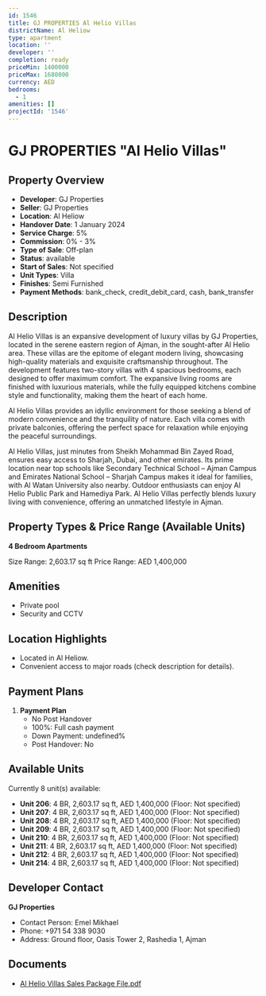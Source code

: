 ```yaml
---
id: 1546
title: GJ PROPERTIES Al Helio Villas
districtName: Al Heliow
type: apartment
location: ''
developer: ''
completion: ready
priceMin: 1400000
priceMax: 1680000
currency: AED
bedrooms:
  - 1
amenities: []
projectId: '1546'
---
```


# GJ PROPERTIES "Al Helio Villas"

## Property Overview
- **Developer**: GJ Properties
- **Seller**: GJ Properties
- **Location**: Al Heliow
- **Handover Date**: 1 January 2024
- **Service Charge**: 5%
- **Commission**: 0% - 3%
- **Type of Sale**: Off-plan
- **Status**: available
- **Start of Sales**: Not specified
- **Unit Types**: Villa
- **Finishes**: Semi Furnished
- **Payment Methods**: bank_check, credit_debit_card, cash, bank_transfer

## Description
Al Helio Villas is an expansive development of luxury villas by GJ Properties, located in the serene eastern region of Ajman, in the sought-after Al Helio area. These villas are the epitome of elegant modern living, showcasing high-quality materials and exquisite craftsmanship throughout. The development features two-story villas with 4 spacious bedrooms, each designed to offer maximum comfort. The expansive living rooms are finished with luxurious materials, while the fully equipped kitchens combine style and functionality, making them the heart of each home.

Al Helio Villas provides an idyllic environment for those seeking a blend of modern convenience and the tranquility of nature. Each villa comes with private balconies, offering the perfect space for relaxation while enjoying the peaceful surroundings.

Al Helio Villas, just minutes from Sheikh Mohammad Bin Zayed Road, ensures easy access to Sharjah, Dubai, and other emirates. Its prime location near top schools like Secondary Technical School – Ajman Campus and Emirates National School – Sharjah Campus makes it ideal for families, with Al Watan University also nearby. Outdoor enthusiasts can enjoy Al Helio Public Park and Hamediya Park. Al Helio Villas perfectly blends luxury living with convenience, offering an unmatched lifestyle in Ajman.

## Property Types & Price Range (Available Units)
**4 Bedroom Apartments**

Size Range: 2,603.17 sq ft
Price Range: AED 1,400,000

## Amenities
- Private pool
- Security and CCTV

## Location Highlights
- Located in Al Heliow.
- Convenient access to major roads (check description for details).

## Payment Plans
1. **Payment Plan**
   - No Post Handover
   - 100%: Full cash payment
   - Down Payment: undefined%
   - Post Handover: No

## Available Units
Currently 8 unit(s) available:
- **Unit 206**: 4 BR, 2,603.17 sq ft, AED 1,400,000 (Floor: Not specified)
- **Unit 207**: 4 BR, 2,603.17 sq ft, AED 1,400,000 (Floor: Not specified)
- **Unit 208**: 4 BR, 2,603.17 sq ft, AED 1,400,000 (Floor: Not specified)
- **Unit 209**: 4 BR, 2,603.17 sq ft, AED 1,400,000 (Floor: Not specified)
- **Unit 210**: 4 BR, 2,603.17 sq ft, AED 1,400,000 (Floor: Not specified)
- **Unit 211**: 4 BR, 2,603.17 sq ft, AED 1,400,000 (Floor: Not specified)
- **Unit 212**: 4 BR, 2,603.17 sq ft, AED 1,400,000 (Floor: Not specified)
- **Unit 214**: 4 BR, 2,603.17 sq ft, AED 1,400,000 (Floor: Not specified)

## Developer Contact
**GJ Properties**
- Contact Person: Emel Mikhael
- Phone: +971 54 338 9030
- Address: Ground floor, Oasis Tower 2, Rashedia 1, Ajman

## Documents
- [Al Helio Villas Sales Package File.pdf](https://cdn.geniemap.net/2024/03/28/rOFBqn6KFsjTCDnyHaLhjBqNnbIyYsIxXU1YscCt.pdf)
